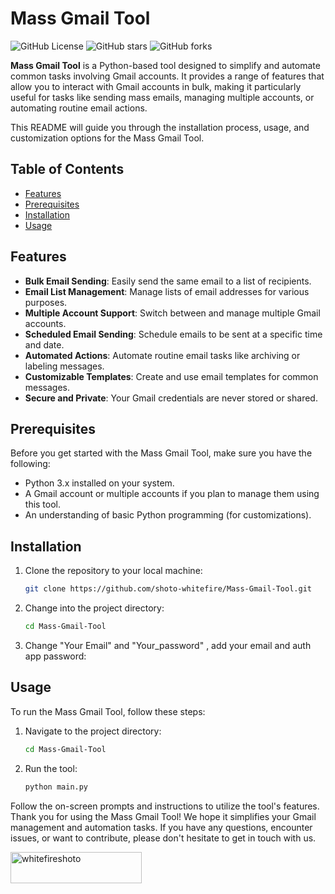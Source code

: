 # Mass Gmail Tool

![GitHub License](https://img.shields.io/github/license/yourusername/Mass-Gmail-Tool)
![GitHub stars](https://img.shields.io/github/stars/yourusername/Mass-Gmail-Tool)
![GitHub forks](https://img.shields.io/github/forks/yourusername/Mass-Gmail-Tool)

**Mass Gmail Tool** is a Python-based tool designed to simplify and automate common tasks involving Gmail accounts. It provides a range of features that allow you to interact with Gmail accounts in bulk, making it particularly useful for tasks like sending mass emails, managing multiple accounts, or automating routine email actions.

This README will guide you through the installation process, usage, and customization options for the Mass Gmail Tool.

## Table of Contents
- [Features](#features)
- [Prerequisites](#prerequisites)
- [Installation](#installation)
- [Usage](#usage)

## Features

- **Bulk Email Sending**: Easily send the same email to a list of recipients.
- **Email List Management**: Manage lists of email addresses for various purposes.
- **Multiple Account Support**: Switch between and manage multiple Gmail accounts.
- **Scheduled Email Sending**: Schedule emails to be sent at a specific time and date.
- **Automated Actions**: Automate routine email tasks like archiving or labeling messages.
- **Customizable Templates**: Create and use email templates for common messages.
- **Secure and Private**: Your Gmail credentials are never stored or shared.

## Prerequisites

Before you get started with the Mass Gmail Tool, make sure you have the following:

- Python 3.x installed on your system.
- A Gmail account or multiple accounts if you plan to manage them using this tool.
- An understanding of basic Python programming (for customizations).

## Installation

1. Clone the repository to your local machine:

   ```bash
   git clone https://github.com/shoto-whitefire/Mass-Gmail-Tool.git
   ```

2. Change into the project directory:

   ```bash
   cd Mass-Gmail-Tool
   ```

3. Change "Your Email" and "Your_password" , add your email and auth app password:


## Usage

To run the Mass Gmail Tool, follow these steps:

1. Navigate to the project directory:

   ```bash
   cd Mass-Gmail-Tool
   ```

2. Run the tool:

   ```bash
   python main.py
   ```

Follow the on-screen prompts and instructions to utilize the tool's features.
Thank you for using the Mass Gmail Tool! We hope it simplifies your Gmail management and automation tasks. If you have any questions, encounter issues, or want to contribute, please don't hesitate to get in touch with us.

<a href="https://www.buymeacoffee.com/whitefireshoto"> <img align="left" src="https://cdn.buymeacoffee.com/buttons/v2/default-yellow.png" height="50" width="210" alt="whitefireshoto" /></a>

